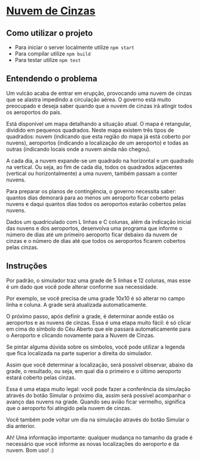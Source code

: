 # [Nuvem de Cinzas](https://morais90.github.io/cloud-of-ashes/)

## Como utilizar o projeto
- Para iniciar o server localmente utilize `npm start`
- Para compilar utilize `npm build`
- Para testar utilize `npm test`

## Entendendo o problema
Um vulcão acaba de entrar em erupção, provocando uma nuvem de cinzas que se alastra impedindo a circulação aérea. O governo está muito preocupado e deseja saber quando que a nuvem de cinzas irá atingir todos os aeroportos do país.

Está disponível um mapa detalhando a situação atual. O mapa é retangular, dividido em pequenos quadrados. Neste mapa existem três tipos de quadrados: nuvem (indicando que esta região do mapa já está coberto por nuvens), aeroportos (indicando a localização de um aeroporto) e todas as outras (indicando locais onde a nuvem ainda não chegou).

A cada dia, a nuvem expande-se um quadrado na horizontal e um quadrado na vertical. Ou seja, ao fim de cada dia, todos os quadrados adjacentes (vertical ou horizontalmente) a uma nuvem, também passam a conter nuvens.

Para preparar os planos de contingência, o governo necessita saber: quantos dias demorará para ao menos um aeroporto ficar coberto pelas nuvens e daqui quantos dias todos os aeroportos estarão cobertos pelas nuvens.

Dados um quadriculado com L linhas e C colunas, além da indicação inicial das nuvens e dos aeroportos, desenvolva uma programa que informe o número de dias até um primeiro aeroporto ficar debaixo da nuvem de cinzas e o número de dias até que todos os aeroportos ficarem cobertos pelas cinzas.

## Instruções
Por padrão, o simulador traz uma grade de 5 linhas e 12 colunas, mas esse é um dado que você pode alterar conforme sua necessidade.

Por exemplo, se você precisa de uma grade 10x10 é só alterar no campo linha e coluna. A grade será atualizada automaticamente.

O próximo passo, após definir a grade, é determinar aonde estão os aeroportos e as nuvens de cinzas. Essa é uma etapa muito fácil: é só clicar em cima do símbolo do Céu Aberto que ele passará automaticamente para o Aeroporto e clicando novamente para a Nuvem de Cinzas.

Se pintar alguma dúvida sobre os símbolos, você pode utilizar a legenda que fica localizada na parte superior a direita do simulador.

Assim que você determinar a localização, será possível observar, abaixo da grade, o resultado, ou seja, em qual dia o primeiro e o último aeroporto estará coberto pelas cinzas.

Essa é uma etapa muito legal: você pode fazer a conferência da simulação através do botão Simular o próximo dia, assim será possível acompanhar o avanço das nuvens na grade. Quando seu avião ficar vermelho, significa que o aeroporto foi atingido pela nuvem de cinzas.

Você também pode voltar um dia na simulação através do botão Simular o dia anterior.

Ah! Uma informação importante: qualquer mudança no tamanho da grade é necessário que você informe as novas localizações do aeroporto e da nuvem. Bom uso! :)


